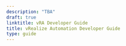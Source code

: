 ```yaml
---
description: "TBA"
draft: true
linktitle: vRA Developer Guide
title: vRealize Automation Developer Guide
type: guide
---
```


